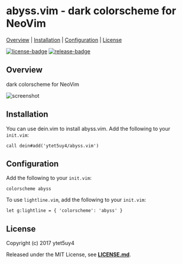 # abyss.vim - dark colorscheme for NeoVim

[Overview](#overview) |
[Installation](#installation) |
[Configuration](#configuration) |
[License](#license)

[![license-badge]][license-link]
[![release-badge]][release-link]

## Overview

dark colorscheme for NeoVim

![screenshot]

## Installation

You can use dein.vim to install abyss.vim.
Add the following to your `init.vim`:

```vim
call dein#add('ytet5uy4/abyss.vim')
```

## Configuration

Add the following to your `init.vim`:

```vim
colorscheme abyss
```

To use `lightline.vim`, add the following to your `init.vim`:

```vim
let g:lightline = { 'colorscheme': 'abyss' }
```

## License

Copyright (c) 2017 ytet5uy4

Released under the MIT License, see **[LICENSE.md][license-link]**.

[screenshot]: https://image.ytet5uy4.com/170920171922.png
[release-badge]: https://img.shields.io/github/release/ytet5uy4/abyss.vim.svg?style=flat-square
[license-badge]: https://img.shields.io/github/license/ytet5uy4/abyss.vim.svg?style=flat-square

[release-link]: //github.com/ytet5uy4/abyss.vim/releases/latest
[license-link]: LICENSE.md
